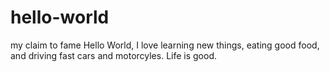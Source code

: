 # hello-world
my claim to fame
Hello World, I love learning new things, eating good food, and driving fast cars and motorcyles. Life is good.
